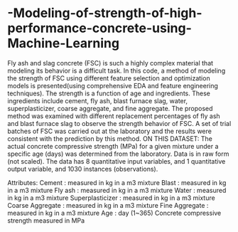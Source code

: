 # -Modeling-of-strength-of-high-performance-concrete-using-Machine-Learning

Fly ash and slag concrete (FSC) is such a highly complex material that modeling its 
behavior is a difficult task. In this code, a method of modeling the strength of FSC using 
different feature selection and optimization models is presented(using comprehensive EDA and feature engineering techniques).
The strength is a function of age and ingredients. These ingredients include cement, fly ash, blast furnace slag, water, 
superplasticizer, coarse aggregate, and fine aggregate. The proposed method was 
examined with different replacement percentages of fly ash and blast furnace slag to 
observe the strength behavior of FSC. A set of trial batches of FSC was carried out at 
the laboratory and the results were consistent with the prediction by this method.
ON THIS DATASET:
The actual concrete compressive strength (MPa) for
a given mixture under a specific age (days) was determined from the laboratory.
Data is in raw form (not scaled). The data has 8 quantitative input variables,
and 1 quantitative output variable, and 1030 instances (observations).

Attributes:
Cement : measured in kg in a m3 mixture
Blast : measured in kg in a m3 mixture
Fly ash : measured in kg in a m3 mixture
Water : measured in kg in a m3 mixture
Superplasticizer : measured in kg in a m3 mixture
Coarse Aggregate : measured in kg in a m3 mixture
Fine Aggregate : measured in kg in a m3 mixture
Age : day (1~365)
Concrete compressive strength measured in MPa
